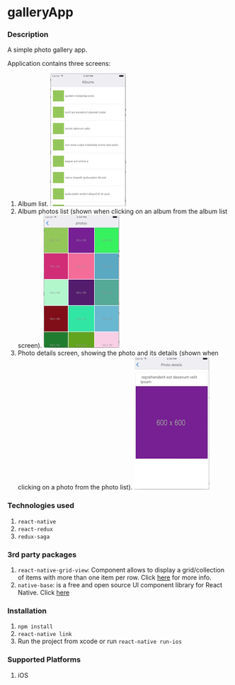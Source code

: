 # galleryApp


### Description

A simple photo gallery app.

Application contains three screens:
1. Album list. 
![alt album_list.jpg](./screenshots/album_list.jpg )
2. Album photos list (shown when clicking on an album from the album list screen). 
![alt album_photo_list.jpg](./screenshots/album_photo_list.jpg )
3. Photo details screen, showing the photo and its details (shown when clicking on a photo from the photo list). 
![alt photo_details.jpg](./screenshots/photo_details.jpg )

### Technologies used

1. `react-native`
2. `react-redux`
3. `redux-saga`

### 3rd party packages

1. `react-native-grid-view`: Component allows to display a grid/collection of items with more than one item per row. Click [here](https://www.npmjs.com/package/react-native-grid-view) for more info.
2. `native-base`: is a free and open source UI component library for React Native. Click [here](https://docs.nativebase.io/#Introduction)

### Installation

1. `npm install`
2. `react-native link`
3. Run the project from xcode or run `react-native run-ios`


### Supported Platforms

1. iOS

